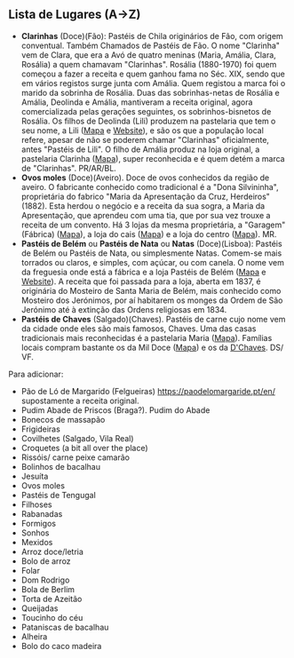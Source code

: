 
## Lista de Lugares (A→Z)

- **Clarinhas** (Doce)(Fão): Pastéis de Chila originários de Fão, com origem conventual. Também Chamados de Pastéis de Fão. O nome "Clarinha" vem de Clara, que era a Avó de quatro meninas (Maria, Amália, Clara, Rosália) a quem chamavam "Clarinhas". Rosália (1880-1970) foi quem começou a fazer a receita e quem ganhou fama no Séc. XIX, sendo que em vários registos surge junta com Amália. Quem registou a marca foi o marido da sobrinha de Rosália. Duas das sobrinhas-netas de Rosália e Amália, Deolinda e Amália, mantiveram a receita original, agora comercializada pelas gerações seguintes, os sobrinhos-bisnetos de Rosália. Os filhos de Deolinda (Lili) produzem na pastelaria que tem o seu nome, a Lili ([Mapa](https://goo.gl/maps/VkmsBCcGPbQEouY76) e [Website](http://www.deliligourmet.com/)), e são os que a população local refere, apesar de não se poderem chamar "Clarinhas" oficialmente, antes "Pastéis de Lili". O filho de Amália produz na loja original, a pastelaria Clarinha ([Mapa](https://goo.gl/maps/ZsTNr5brLEZ2ZD6i8)), super reconhecida e é quem detém a marca de "Clarinhas". PR/AR/BL.
- **Ovos moles** (Doce)(Aveiro). Doce de ovos conhecidos da região de aveiro. O fabricante conhecido como tradicional é a "Dona Silvininha", proprietária do fabrico "Maria da Apresentação da Cruz, Herdeiros" (1882). Esta herdou o negócio e a receita da sua sogra, a Maria da Apresentação, que aprendeu com uma tia, que por sua vez trouxe a receita de um convento. Há 3 lojas da mesma proprietária, a "Garagem" (Fábrica) ([Mapa](https://goo.gl/maps/pXmZarw2qVxbjTiA9)), a loja do cais ([Mapa](https://goo.gl/maps/VcLU5uxuJdzPj4xg6)) e a loja do centro ([Mapa](https://goo.gl/maps/Qgjq9VEwNXH4h8Gx5)). MR.
- **Pastéis de Belém** ou **Pastéis de Nata** ou **Natas** (Doce)(Lisboa): Pastéis de Belém ou Pastéis de Nata, ou simplesmente Natas. Comem-se mais torrados ou claros, e simples, com açúcar, ou com canela. O nome vem da freguesia onde está a fábrica e a loja Pastéis de Belém ([Mapa](https://maps.app.goo.gl/7tD7otZyPQxDyV1T6) e [Website](https://pasteisdebelem.pt/)). A receita que foi passada para a loja, aberta em 1837, é originária do Mosteiro de Santa Maria de Belém, mais conhecido como Mosteiro dos Jerónimos, por aí habitarem os monges da Ordem de São Jerónimo até à extinção das Ordens religiosas em 1834.
- **Pastéis de Chaves** (Salgado)(Chaves). Pastéis de carne cujo nome vem da cidade onde eles são mais famosos, Chaves. Uma das casas tradicionais mais reconhecidas é a pastelaria Maria ([Mapa](https://goo.gl/maps/nogM3MkD6A9Lj2q78)). Famílias locais compram bastante os da Mil Doce ([Mapa](https://goo.gl/maps/aqu85L7NVP2SevNw5)) e os da [D'Chaves](https://goo.gl/maps/UtvEnyyvJW2N2Ztm6). DS/ VF.

Para adicionar:
- Pão de Ló de Margarido (Felgueiras) https://paodelomargaride.pt/en/ supostamente a receita original.
- Pudim Abade de Priscos (Braga?). Pudim do Abade
- Bonecos de massapão
- Frigideiras
- Covilhetes (Salgado, Vila Real)
- Croquetes (a bit all over the place)
- Rissóis/ carne peixe camarão 
- Bolinhos de bacalhau 
- Jesuíta 
- Ovos moles
- Pastéis de Tengugal  
- Filhoses
- Rabanadas
- Formigos 
- Sonhos
- Mexidos
- Arroz doce/letria 
- Bolo de arroz
- Folar
- Dom Rodrigo
- Bola de Berlim
- Torta de Azeitão
- Queijadas
- Toucinho do céu
- Pataniscas de bacalhau
- Alheira
- Bolo do caco madeira
